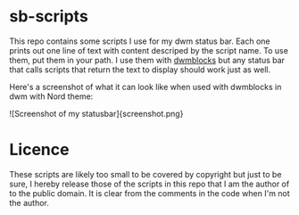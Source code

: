 # sb-scripts

This repo contains some scripts I use for my dwm status bar. Each one
prints out one line of text with content descriped by the script name.
To use them, put them in your path. I use them with
[dwmblocks](https://github.com/LukeSmithxyz/dwmblocks) but any status
bar that calls scripts that return the text to display should work just
as well.

Here's a screenshot of what it can look like when used with dwmblocks in
dwm with Nord theme:

![Screenshot of my statusbar]{screenshot.png}

# Licence

These scripts are likely too small to be covered by copyright but just
to be sure, I hereby release those of the scripts in this repo that I am
the author of to the public domain. It is clear from the comments in the
code when I'm not the author.
